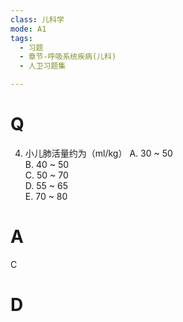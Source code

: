 ```yaml
---
class: 儿科学
mode: A1
tags:
  - 习题
  - 章节-呼吸系统疾病(儿科)
  - 人卫习题集

---
```


# Q
4. 小儿肺活量约为（ml/kg）
A. 30 ~ 50  
B. 40 ~ 50  
C. 50 ~ 70  
D. 55 ~ 65  
E. 70 ~ 80
# A
C
# D
